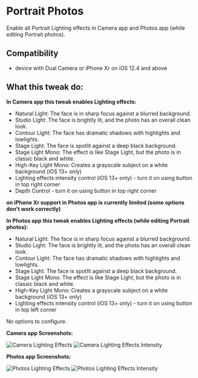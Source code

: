 # Portrait Photos
Enable all Portrait Lighting effects in Camera app and Photos app (while editing Portrait photos).

## Compatibility
* device with Dual Camera or iPhone Xr on iOS 12.4 and above

## What this tweak do:

**In Camera app this tweak enables Lighting effects:**
- Natural Light: The face is in sharp focus against a blurred background.
- Studio Light: The face is brightly lit, and the photo has an overall clean look.
- Contour Light: The face has dramatic shadows with highlights and lowlights.
- Stage Light: The face is spotlit against a deep black background.
- Stage Light Mono: The effect is like Stage Light, but the photo is in classic black and white.
- High-Key Light Mono: Creates a grayscale subject on a white background (iOS 13+ only)
- Lighting effects intensity control (iOS 13+ only) - turn it on using button in top right corner
- Depth Control - turn it on using button in top right corner

**on iPhone Xr support in Photos app is currently limited (some options don't work correctly)**

**In Photos app this tweak enables Lighting effects (while editing Portrait photos):**
- Natural Light: The face is in sharp focus against a blurred background.
- Studio Light: The face is brightly lit, and the photo has an overall clean look.
- Contour Light: The face has dramatic shadows with highlights and lowlights.
- Stage Light: The face is spotlit against a deep black background.
- Stage Light Mono: The effect is like Stage Light, but the photo is in classic black and white.
- High-Key Light Mono: Creates a grayscale subject on a white background (iOS 13+ only)
- Lighting effects intensity control (iOS 13+ only) - turn it on using button in top left corner

No options to configure.

**Camera app Screenshots:**

![Camera Lighting Effects](screenshots/camera_lighting_effects.png)
![Camera Lighting Effects Intensity](screenshots/camera_lighting_effects_intensity.png)

**Photos app Screenshots:**

![Photos Lighting Effects](screenshots/photos_lighting_effects.png)
![Photos Lighting Effects Intensity](screenshots/photos_lighting_effects_intensity.png)
